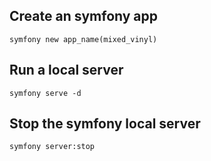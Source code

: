 ## Create an symfony app ##
`symfony new app_name(mixed_vinyl)`

## Run a local server ##
`symfony serve -d`

## Stop the symfony local server ##
`symfony server:stop`
